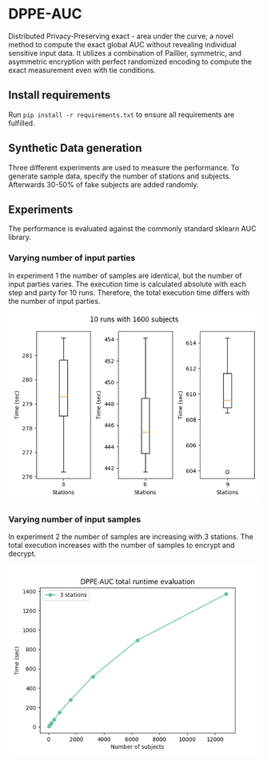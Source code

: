 # DPPE-AUC
Distributed Privacy-Preserving exact - area under the curve; a novel method to compute the exact global AUC without revealing individual sensitive input data. It utilizes a combination of Paillier, symmetric, and asymmetric encryption with perfect randomized encoding to compute the exact measurement even with tie conditions. 
## Install requirements
Run `pip install -r requirements.txt` to ensure all requirements are fulfilled.

## Synthetic Data generation
Three different experiments are used to measure the performance.
To generate sample data, specify the number of stations and subjects. Afterwards 30-50% of fake subjects are added randomly.

## Experiments
The performance is evaluated against the commonly standard sklearn AUC library.

### Varying number of input parties
In experiment 1 the number of samples are identical, but the number of input parties varies.
The execution time is calculated absolute with each step and party for 10 runs. Therefore, the total execution time differs with the number of input parties.

![plot 1](./plots/exp1_sub.png)


### Varying number of input samples
In experiment 2 the number of samples are increasing with 3 stations.
The total execution increases with the number of samples to encrypt and decrypt.

![plot 2](./plots/exp2.png)

